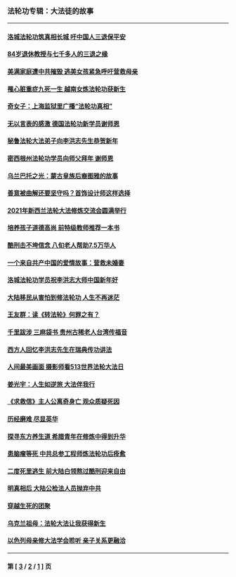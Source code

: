 ### 法轮功专辑：大法徒的故事
---
#### [洛城法轮功筑真相长城 吁中国人三退保平安](../../pages/nf1147481/n13892471.md?01110430) 
#### [84岁退休教授与七千多人的三退之缘](../../pages/nf1147481/n13796650.md?01110430) 
#### [美满家庭遭中共摧毁 逃美女孩紧急呼吁营救母亲](../../pages/nf1147481/n13792859.md?01110430) 
#### [罹心脏重症九死一生 越南女炼法轮功获新生](../../pages/nf1147481/n13732766.md?01110430) 
#### [奇女子：上海监狱里广播“法轮功真相”](../../pages/nf1147481/n13726443.md?01110430) 
#### [无以言表的感激 德国法轮功新学员谢师恩](../../pages/nf1147481/n13543790.md?01110430) 
#### [秘鲁法轮大法弟子向李洪志先生恭贺新年](../../pages/nf1147481/n13540182.md?01110430) 
#### [密西根州法轮功学员向师父拜年 谢师恩](../../pages/nf1147481/n13538183.md?01110430) 
#### [乌兰巴托之光：蒙古皇族后裔图雅的故事](../../pages/nf1147481/n13155759.md?01110430) 
#### [善意被曲解还要坚守吗？首饰设计师这样选择](../../pages/nf1147481/n13077575.md?01110430) 
#### [2021年新西兰法轮大法修炼交流会圆满举行](../../pages/nf1147481/n13033149.md?01110430) 
#### [培养孩子道德高尚 前特级教师推荐一本书](../../pages/nf1147481/n12938640.md?01110430) 
#### [酷刑击不垮信念 八旬老人帮助7.5万华人](../../pages/nf1147481/n12880712.md?01110430) 
#### [一个来自共产中国的爱情故事：营救未婚妻](../../pages/nf1147481/n12778386.md?01110430) 
#### [洛城法轮功学员祝李洪志大师中国新年好](../../pages/nf1147481/n12724685.md?01110430) 
#### [大陆移民从害怕到修法轮功 人生不再迷茫](../../pages/nf1147481/n12414325.md?01110430) 
#### [王友群：读《转法轮》何罪之有？](../../pages/nf1147481/n12408647.md?01110430) 
#### [千里跋涉 三麻袋书 贵州古稀老人台湾传福音](../../pages/nf1147481/n12198750.md?01110430) 
#### [西方人回忆李洪志先生在瑞典传功讲法](../../pages/nf1147481/n12099607.md?01110430) 
#### [人间最美画面 摄影师看513世界法轮大法日](../../pages/nf1147481/n12094118.md?01110430) 
#### [姜光宇：人生如逆旅 大法伴我行](../../pages/nf1147481/n12088664.md?01110430) 
#### [《求救信》主人公离奇身亡 观众质疑死因](../../pages/nf1147481/n11845215.md?01110430) 
#### [历经磨难 尽显英华](../../pages/nf1147481/n11723297.md?01110430) 
#### [探寻东方养生道 希腊青年在修炼中得到升华](../../pages/nf1147481/n11494502.md?01110430) 
#### [患脑瘤等死 中共总参工程师炼法轮功后痊愈](../../pages/nf1147481/n11466682.md?01110430) 
#### [二度死里逃生 前大陆白领熬过酷刑迎来自由](../../pages/nf1147481/n11368594.md?01110430) 
#### [明真相后 大陆公检法人员抛弃中共](../../pages/nf1147481/n11358618.md?01110430) 
#### [穿越生死的团聚](../../pages/nf1147481/n11258922.md?01110430) 
#### [乌克兰祖母：法轮大法让我获得新生](../../pages/nf1147481/n11269457.md?01110430) 
#### [以色列母亲修大法学会聆听 亲子关系更融洽](../../pages/nf1147481/n11268195.md?01110430) 

---
#### 第 [ [3](./3.md?01110430) / [2](./2.md?01110430) / [1](./1.md?01110430) ] 页
